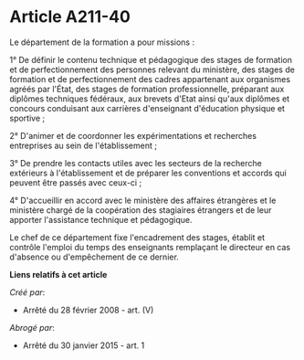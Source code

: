 # Article A211-40

Le département de la formation a pour missions :

1° De définir le contenu technique et pédagogique des stages de formation et de perfectionnement des personnes relevant du
ministère, des stages de formation et de perfectionnement des cadres appartenant aux organismes agréés par l'État, des stages
de formation professionnelle, préparant aux diplômes techniques fédéraux, aux brevets d'Etat ainsi qu'aux diplômes et
concours conduisant aux carrières d'enseignant d'éducation physique et sportive ;

2° D'animer et de coordonner les expérimentations et recherches entreprises au sein de l'établissement ;

3° De prendre les contacts utiles avec les secteurs de la recherche extérieurs à l'établissement et de préparer les
conventions et accords qui peuvent être passés avec ceux-ci ;

4° D'accueillir en accord avec le ministère des affaires étrangères et le ministère chargé de la coopération des stagiaires
étrangers et de leur apporter l'assistance technique et pédagogique.

Le chef de ce département fixe l'encadrement des stages, établit et contrôle l'emploi du temps des enseignants remplaçant le
directeur en cas d'absence ou d'empêchement de ce dernier.

**Liens relatifs à cet article**

_Créé par_:

  - Arrêté du 28 février 2008 - art. (V)

_Abrogé par_:

  - Arrêté du 30 janvier 2015 - art. 1

